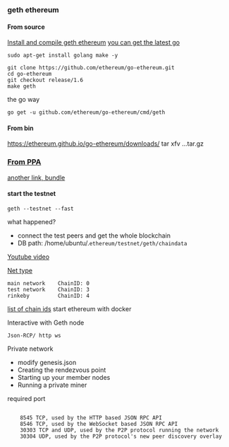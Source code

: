 
### geth ethereum

#### From source 
[Install and compile geth ethereum](https://www.youtube.com/watch?v=1ZTQaXSENNs)
[you can get the latest go](../build/go,md)
```
sudo apt-get install golang make -y

git clone https://github.com/ethereum/go-ethereum.git
cd go-ethereum
git checkout release/1.6
make geth
```

the go way

```
go get -u github.com/ethereum/go-ethereum/cmd/geth
```
#### From bin

https://ethereum.github.io/go-ethereum/downloads/
tar xfv ...tar.gz 

### [From PPA](https://github.com/ethereum/go-ethereum/wiki/Installation-Instructions-for-Ubuntu)
[another link, bundle](https://ethereum.github.io/go-ethereum/install/)
#### start the testnet 
```
geth --testnet --fast 
```
what happened?

- connect the test peers and get the whole blockchain 
- DB path: /home/ubuntu/.`ethereum/testnet/geth/chaindata`

[Youtube video](https://www.youtube.com/watch?v=OTck7SLXTHY9)


 [Net type](https://github.com/ethereum/go-ethereum)

    main network    ChainID: 0 
    test network    ChainID: 3 
    rinkeby         ChainID: 4
[list of chain ids](https://github.com/ethereum/EIPs/blob/master/EIPS/eip-155.md)
start ethereum with docker

Interactive with Geth node 

    Json-RCP/ http ws 

Private network

- modify genesis.json
- Creating the rendezvous point
- Starting up your member nodes
- Running a private miner


required port 
```

    8545 TCP, used by the HTTP based JSON RPC API
    8546 TCP, used by the WebSocket based JSON RPC API
    30303 TCP and UDP, used by the P2P protocol running the network
    30304 UDP, used by the P2P protocol's new peer discovery overlay

```
